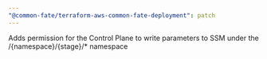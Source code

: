 ```yaml
---
"@common-fate/terraform-aws-common-fate-deployment": patch
---
```


Adds permission for the Control Plane to write parameters to SSM under the /{namespace}/{stage}/\* namespace
